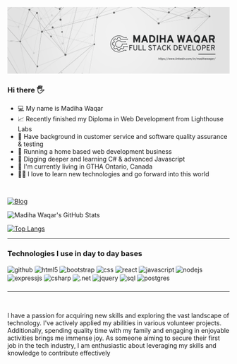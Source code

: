 [![MasterHead](./docs/madihawaqar_github_banner.png)](https://www.linkedin.com/in/madihawaqar/)

### Hi there 🖐️ 

<ul>
  <li>💻 My name is Madiha Waqar</li>
  <li>📈 Recently finished my Diploma in Web Development from Lighthouse Labs</li>
  <li>🚩 Have background in customer service and software quality assurance & testing</li>
  <li>💪 Running a home based web development business</li>
  <li>🌱 Digging deeper and learning C# & advanced Javascript </li>
  <li>🍁 I'm currently living in GTHA Ontario, Canada</li>
  <li>👨‍💻 I love to learn new technologies and go forward into this world</li>
</ul><br/>

[![Blog](https://img.shields.io/badge/LinkedIn-0077B5?style=for-the-badge&logo=linkedin&logoColor=white)](https://www.linkedin.com/in/madiha-waqar/)

![Madiha Waqar's GitHub Stats](https://github-readme-stats.vercel.app/api?username=madiha-waqar&show_icons=true&theme=dracula)

[![Top Langs](https://github-readme-stats.vercel.app/api/top-langs/?username=madiha-waqar&layout=compact)](https://github.com/madiha-waqar/github-readme-stats)
<hr/>

### Technologies I use in day to day bases

<div style="display: inline-block; border-radius: 10%; height: 45px;">

  <img align="center" style="border-radius: 10%;" alt="github" src="https://img.shields.io/badge/GitHub-100000?style=for-the-badge&logo=github&logoColor=white"/>

  <img align="center" style="border-radius: 10%;" alt="html5" src="https://img.shields.io/badge/HTML-239120?style=for-the-badge&logo=html5&logoColor=white"/>
  <img align="center" style="border-radius: 10%;" alt="bootstrap" src="https://img.shields.io/badge/Bootstrap-563D7C?style=for-the-badge&logo=bootstrap&logoColor=white"/>
  <img align="center" style="border-radius: 10%;" alt="css" src="https://img.shields.io/badge/CSS-239120?&style=for-the-badge&logo=css3&logoColor=white"/>
  <img align="center" style="border-radius: 10%;" alt="react" src="https://img.shields.io/badge/React-20232A?style=for-the-badge&logo=react&logoColor=61DAFB"/>

  <img align="center" style="border-radius: 10%;" alt="javascript" src="https://img.shields.io/badge/JavaScript-F7DF1E?style=for-the-badge&logo=javascript&logoColor=black"/>
  <img align="center" style="border-radius: 10%;" alt="nodejs" src="https://img.shields.io/badge/Node.js-43853D?style=for-the-badge&logo=node.js&logoColor=white"/>
  <img align="center" style="border-radius: 10%;" alt="expressjs" src="https://img.shields.io/badge/Express.js-404D59?style=for-the-badge"/>
  <img align="center" style="border-radius: 10%;" alt="csharp" src="https://img.shields.io/badge/C%23-239120?style=for-the-badge&logo=c-sharp&logoColor=white"/>
  <img align="center" style="border-radius: 10%;" alt=".net" src="https://img.shields.io/badge/.NET-5C2D91?style=for-the-badge&logo=.net&logoColor=white"/>
  <img align="center" style="border-radius: 10%;" alt="jquery" src="https://img.shields.io/badge/jQuery-0769AD?style=for-the-badge&logo=jquery&logoColor=white"/>

  <img align="center" style="border-radius: 10%;" alt="sql" src="https://img.shields.io/badge/SQL-00000F?style=for-the-badge&logo=mysql&logoColor=white"/>
  <img align="center" style="border-radius: 10%;" alt="postgres" src="https://img.shields.io/badge/PostgreSQL-316192?style=for-the-badge&logo=postgresql&logoColor=white" />

</div>
<hr/>
<br/>

I have a passion for acquiring new skills and exploring the vast landscape of technology. I've actively applied my abilities in various volunteer projects. Additionally, spending quality time with my family and engaging in enjoyable activities brings me immense joy. As someone aiming to secure their first job in the tech industry, I am enthusiastic about leveraging my skills and knowledge to contribute effectively
